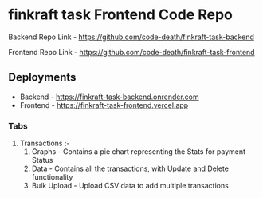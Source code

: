 # finkraft task Frontend Code Repo

Backend Repo Link - https://github.com/code-death/finkraft-task-backend

Frontend Repo Link - https://github.com/code-death/finkraft-task-frontend

## Deployments

- Backend - https://finkraft-task-backend.onrender.com
- Frontend - https://finkraft-task-frontend.vercel.app

### Tabs

1. Transactions :-
   1. Graphs - Contains a pie chart representing the Stats for payment Status     
   2. Data - Contains all the transactions, with Update and Delete functionality
   3. Bulk Upload - Upload CSV data to add multiple transactions

